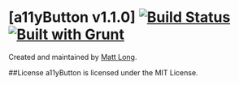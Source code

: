 [a11yButton v1.1.0] [![Build Status](https://travis-ci.org/longmatthewh/jquery-a11yButton.svg?branch=master)](https://travis-ci.org/longmatthewh/jquery-a11yButton) [![Built with Grunt](https://cdn.gruntjs.com/builtwith.png)](http://gruntjs.com/)
===============

Created and maintained by [Matt Long](https://github.com/longmatthewh).

##License
a11yButton is licensed under the MIT License.
